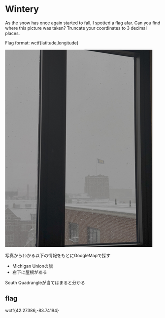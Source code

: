# Wintery

As the snow has once again started to fall, I spotted a flag afar. Can you find where this picture was taken? Truncate your coordinates to 3 decimal places.

Flag format: wctf{latitude,longitude}


![](image.png)

写真からわかる以下の情報をもとにGoogleMapで探す

- Michigan Unionの旗
- 右下に屋根がある

South Quadrangleが当てはまると分かる

## flag
wctf{42.27386,-83.74194}